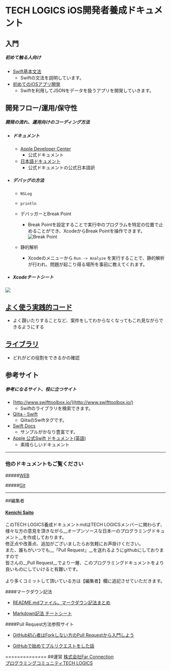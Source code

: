 # TECH LOGICS iOS開発者養成ドキュメント


## 入門

##### 初めて触る人向け

- [Swift基本文法](https://github.com/techlogics/iOS_Document/blob/master/swift_grammar.md)
	- Swiftの文法を説明しています。
- [初めてのiOSアプリ開発](https://github.com/techlogics/iOS_Document/blob/master/develop_application.md)
	- Swiftを利用してJSONをデータを扱うアプリを開発していきます。



## 開発フロー/運用/保守性

##### 開発の流れ、運用向けのコーディング方法


- ##### ドキュメント

	- [Apple Developer Center](http://developer.apple.com/ios/)
  		- 公式ドキュメント
	- [日本語ドキュメント](https://developer.apple.com/jp/devcenter/ios/library/japanese.html)
	  	- 公式ドキュメントの公式日本語訳
- ##### デバッグの方法
	-  `NSLog`
	- `println`
	- デバッガーとBreak Point
		
		- Break Pointを設定することで実行中のプログラムを特定の位置で止めることができ、XcodeからBreak Pointを操作できます。
![Break Point](https://www.evernote.com/shard/s324/sh/a00915b6-af19-4b0b-bae6-69d5bd95a4b8/92fda355a0d4243c/res/f59ddf16-27e3-4879-9de7-8f422d098a5f/debug.png)
	- 静的解析
		- Xcodeのメニューから `Run -> Analyze` を実行することで、静的解析が行われ、問題が起こり得る場所を事前に教えてくれます。

- ##### Xcodeチートシート
![](https://www.evernote.com/shard/s324/sh/df476421-d668-47d7-b958-8dafdf50c626/9e341ae8f7a0fbd3c6188089f256511f/deep/0/Fullscreen-12-25-14,-19-02.png)

## [よく使う実践的コード](https://github.com/techlogics/iOS_Document/blob/master/practice.md)

* よく躓いたりすることなど、案件をしてわからなくなってもこれ見ながらできるようにする


## [ライブラリ](https://github.com/techlogics/iOS_Document/)
* どれがどの役割をできるかの確認


## 参考サイト
##### 参考になるサイト、役に立つサイト
- [http://www.swifttoolbox.io/](http://www.swifttoolbox.io/)
	- Swiftのライブラリを検索できます。
- [Qiita - Swift](http://qiita.com/tags/swift)
	- QiitaのSwiftタグです。
- [Swift Docs](https://sites.google.com/a/gclue.jp/swift-docs/)
	- サンプルがかなり豊富です。
- [Apple 公式Swift ドキュメント(英語)](https://developer.apple.com/library/ios/documentation/Swift/Conceptual/Swift_Programming_Language/GuidedTour.html#//apple_ref/doc/uid/TP40014097-CH2-XID_1)
	- 素晴らしいドキュメント 
 
---

### 他のドキュメントもご覧ください
#####[WEB](https://github.com/techlogics/WEB_Document)
<!-- #####[Android](https://github.com/techlogics/Android_Document) -->
#####[Git](https://github.com/techlogics/Git_Document)

---

##編集者

#### [Kenichi Saito](https://github.com/tkcfjips/)

このTECH LOGICS養成ドキュメントmdはTECH LOGICSメンバーに関わらず、<br>
様々な方の意見を頂きながら__オープンソースな日本一のプログラミングドキュメント__を作成しております。<br>
修正点や改善点、追加がございましたらお気軽にお声掛けください。<br>
また、誰もがいつでも__「Pull Request」__を送れるようにgithubにしておりますので<br>
皆さんの__Pull Request__でより一層、このプログラミングドキュメントをより良いものにしていけると有難いです。<br><br>
より多くコミットして頂いている方は【編集者】欄に追記させていただきます。

####マークダウン記法

* [README.mdファイル。マークダウン記法まとめ](http://codechord.com/2012/01/readme-markdown/)

* [Markdown記法 チートシート](http://qiita.com/Qiita/items/c686397e4a0f4f11683d)

####Pull Request方法参照サイト

* [GitHub初心者はForkしない方のPull Requestから入門しよう](http://blog.qnyp.com/2013/05/28/pull-request-for-github-beginners/)

* [GitHubで始めてプルリクエストをした話](http://blog.9wick.com/2012/07/github-first-pul/)

==============
##運営
[株式会社Far Connection](http://farconnection.co.jp)  
[プログラミングコミュニティTECH LOGICS](http://techlogics.link)


